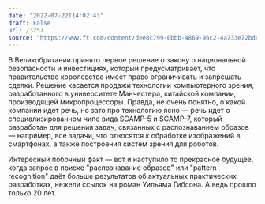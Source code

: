 ```yaml
---
date: "2022-07-22T14:02:43"
draft: False
url: /3257
source: "https://www.ft.com/content/dee8c799-0bbb-4869-96c2-4a733e72bd83"
---
```


В Великобритании принято первое решение о закону о национальной безопасности и инвестициях, который предусматривает, что правительство королевства имеет право ограничивать и запрещать сделки. Решение касается продажи технологии компьютерного зрения, разработанного в университете Манчестера, китайской компании, производящей микропроцессоры. Правда, не очень понятно, о какой компании идет речь, но зато про технологию ясно — речь идет о специализированном чипе вида SCAMP-5 и SCAMP-7, который разработан для решения задач, связанных с распознаванием образов — например, все задачи, что относятся к обработке изображений в смартфонах, а также построения систем зрения для роботов. 

Интересный побочный факт — вот и наступило то прекрасное будущее, когда запрос в поиске "распознавание образов" или "pattern recognition" даёт больше результатов об актуальных практических разработках, нежели ссылок на роман Уильяма Гибсона. А ведь прошло только 20 лет.
